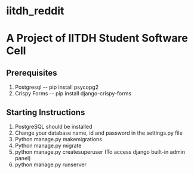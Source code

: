 # iitdh_reddit

# A Project of IITDH Student Software Cell

## Prerequisites
1. Postgresql -- pip install psycopg2
2. Crispy Forms -- pip install django-crispy-forms

## Starting Instructions
1. PostgreSQL should be installed
2. Change your database name, id and password in the settings.py file
3. Python manage.py makemigrations
4. Python manage.py migrate
5. python manage.py createsuperuser (To access django built-in admin panel)
6. python manage.py runserver
